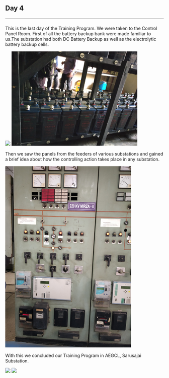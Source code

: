 ## Day 4 <hr>

This is the last day of the Training Program. We were taken to the Control Panel Room.
First of all the battery backup bank were made familiar to us.The substation had both DC Battery Backup as well as the electrolytic battery backup cells.

<img src="images/Battery Bank 1.jpg" width="400">

<img src="images/Battery Bank 2.jpg" width="400">

Then we saw the panels from the feeders of various substations and gained a brief idea about how the controlling action takes place in any substation.

<img src="images/Feeder 1.jpg" width="400">


With this we concluded our Training Program in AEGCL, Sarusajai Substation.

<img src="images/Group 1.jpg" width="400">

<img src="images/Group 2.jpg" width="400">
